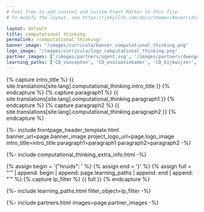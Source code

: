 ```yaml
---
# Feel free to add content and custom Front Matter to this file.
# To modify the layout, see https://jekyllrb.com/docs/themes/#overriding-theme-defaults

layout: default
title: computational thinking
permalink: /computational_thinking/
banner_image: "/images/curricula/banner_computational_thinking.png"
logo_image: "/images/curricula/logo_computational_thinking.png"
partner_images: ['/images/partners/ugent.svg', '/images/partners/dwengo.png', '/images/partners/pov.jpeg', '/images/partners/hogent.svg', '/images/partners/istem.png', '/images/partners/vlaanderen.svg']
learning_paths: ['CD_concepten', 'CD_evaluatiekader', 'CD_kijkwijzer', 'CD_cases', 'CD_achtergrondkennis', 'CD_eindtermen']
---
```


{% capture intro_title %} {{ site.translations[site.lang].computational_thinking.intro_title }} {% endcapture %}
{% capture paragraph1 %} {{ site.translations[site.lang].computational_thinking.paragraph1 }} {% endcapture %}
{% capture paragraph2 %} {{ site.translations[site.lang].computational_thinking.paragraph2 }} {% endcapture %}


{%- include frontpage_header_template.html banner_url=page.banner_image project_logo_url=page.logo_image
intro_title=intro_title
paragraph1=paragraph1
paragraph2=paragraph2
-%}

{%- include computational_thinking_extra_info.html -%}

{% assign begin = '{"hruids": ' %}
{% assign end = '}' %}
{% assign full = "'" | append: begin | append: page.learning_paths | append: end | append: "'" %}
{% capture lp_filter %} {{ full }} {% endcapture %}

{%- include learning_paths.html filter_object=lp_filter -%}

{%- include partners.html images=page.partner_images -%}